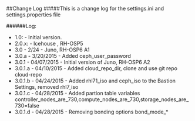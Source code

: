 ##Change Log
#####This is a change log for the settings.ini and settings.properties file


######Log:
* 1.0: - Initial version.
* 2.0.x: - Icehouse , RH-OSP5
* 3.0 - 2/24 - Juno, RH-OSP6 A1
* 3.0.a - 3/20/2015 - Added ceph_user_password
* 3.0.1 - 04/07/2015 - Initial version of Juno, RH-OSP6 A2
* 3.0.1.a - 04/10/2015 - Added cloud_repo_dir, clone and use git repo cloud-repo
* 3.0.1.b - 04/24/2015 - Added rhl71_iso and ceph_iso to the Bastion Settings, removed rhl7_iso
* 3.0.1.c - 04/28/2015 - Added partion table variables
  controller_nodes_are_730,compute_nodes_are_730,storage_nodes_are_730=false       
* 3.0.1.d - 04/28/2015 - Removing bonding options bond_mode_*
